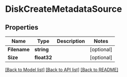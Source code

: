 # DiskCreateMetadataSource

## Properties
Name | Type | Description | Notes
------------ | ------------- | ------------- | -------------
**Filename** | **string** |  | [optional] 
**Size** | **float32** |  | [optional] 

[[Back to Model list]](../README.md#documentation-for-models) [[Back to API list]](../README.md#documentation-for-api-endpoints) [[Back to README]](../README.md)


